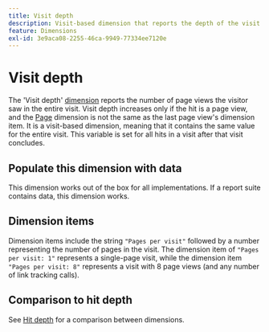 ```yaml
---
title: Visit depth
description: Visit-based dimension that reports the depth of the visit.
feature: Dimensions
exl-id: 3e9aca08-2255-46ca-9949-77334ee7120e
---
```

# Visit depth

The 'Visit depth' [dimension](overview.md) reports the number of page views the visitor saw in the entire visit. Visit depth increases only if the hit is a page view, and the [Page](page.md) dimension is not the same as the last page view's dimension item. It is a visit-based dimension, meaning that it contains the same value for the entire visit. This variable is set for all hits in a visit after that visit concludes.

## Populate this dimension with data

This dimension works out of the box for all implementations. If a report suite contains data, this dimension works.

## Dimension items

Dimension items include the string `"Pages per visit"` followed by a number representing the number of pages in the visit. The dimension item of `"Pages per visit: 1"` represents a single-page visit, while the dimension item `"Pages per visit: 8"` represents a visit with 8 page views (and any number of link tracking calls).

## Comparison to hit depth

See [Hit depth](hit-depth.md) for a comparison between dimensions.
